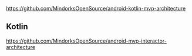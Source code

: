 https://github.com/MindorksOpenSource/android-kotlin-mvp-architecture


## Kotlin
https://github.com/MindorksOpenSource/android-mvp-interactor-architecture